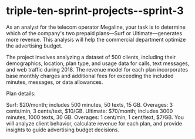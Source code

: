 # triple-ten-sprint-projects--sprint-3

As an analyst for the telecom operator Megaline, your task is to determine which of the company's two prepaid plans—Surf or Ultimate—generates more revenue. This analysis will help the commercial department optimize the advertising budget.

The project involves analyzing a dataset of 500 clients, including their demographics, location, plan type, and usage data for calls, text messages, and web traffic during 2018. The revenue model for each plan incorporates base monthly charges and additional fees for exceeding the included minutes, messages, or data allowances.

Plan details:

Surf: $20/month; includes 500 minutes, 50 texts, 15 GB. Overages: 3 cents/min, 3 cents/text, $10/GB.
Ultimate: $70/month; includes 3000 minutes, 1000 texts, 30 GB. Overages: 1 cent/min, 1 cent/text, $7/GB.
You will analyze client behavior, calculate revenue for each plan, and provide insights to guide advertising budget decisions.

